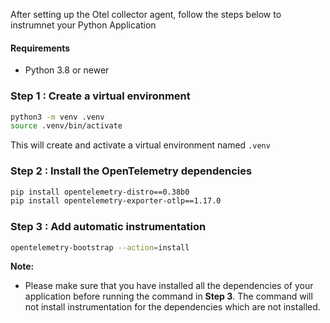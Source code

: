 After setting up the Otel collector agent, follow the steps below to instrumnet your Python Application

#### Requirements
- Python 3.8 or newer

### Step 1 : Create a virtual environment

```bash
python3 -m venv .venv
source .venv/bin/activate
```
This will create and activate a virtual environment named `.venv`

### Step 2 : Install the OpenTelemetry dependencies

```bash
pip install opentelemetry-distro==0.38b0
pip install opentelemetry-exporter-otlp==1.17.0
```

### Step 3 : Add automatic instrumentation

```bash
opentelemetry-bootstrap --action=install
```

**Note:**
- Please make sure that you have installed all the dependencies of your application before running the command in **Step 3**. The command will not install instrumentation for the dependencies which are not installed.